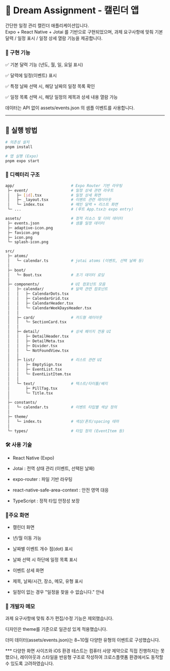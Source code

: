 # 📅 Dream Assignment - 캘린더 앱

간단한 일정 관리 캘린더 애플리케이션입니다.  
Expo + React Native + Jotai 를 기반으로 구현되었으며, 과제 요구사항에 맞춰 기본 달력 / 일정 표시 / 일정 상세 열람 기능을 제공합니다.

### 📌 구현 기능

✅ 기본 달력 기능 (년도, 월, 일, 요일 표시)

✅ 달력에 일정(이벤트) 표시

✅ 특정 날짜 선택 시, 해당 날짜의 일정 목록 확인

✅ 일정 목록 선택 시, 해당 일정의 제목과 상세 내용 열람 가능

데이터는 API 없이 assets/events.json 의 샘플 이벤트를 사용합니다.

---

## 🚀 실행 방법

```bash
# 의존성 설치
pnpm install

# 앱 실행 (Expo)
pnpm expo start
```

### 📂 디렉터리 구조

```bash
app/                         # Expo Router 기반 라우팅
 ├─ event/                   # 일정 상세 관련 라우트
 │   ├─ [id].tsx             # 일정 상세 화면
 │   ├─ _layout.tsx          # 이벤트 관련 레이아웃
 │   └─ index.tsx            # 메인 달력 + 리스트 화면
 └─ ...                      # (루트 App.tsx는 expo entry)

assets/                      # 정적 리소스 및 더미 데이터
 ├─ events.json              # 샘플 일정 데이터
 ├─ adaptive-icon.png
 ├─ favicon.png
 ├─ icon.png
 └─ splash-icon.png

src/
 ├─ atoms/
 │   └─ calendar.ts          # jotai atoms (이벤트, 선택 날짜 등)
 │
 ├─ boot/
 │   └─ Boot.tsx             # 초기 데이터 로딩
 │
 ├─ components/              # UI 컴포넌트 모음
 │   ├─ calendar/            # 달력 관련 컴포넌트
 │   │   ├─ CalendarDots.tsx
 │   │   ├─ CalendarGrid.tsx
 │   │   ├─ CalendarHeader.tsx
 │   │   └─ CalendarWeekDaysHeader.tsx
 │   │
 │   ├─ card/                # 카드형 레이아웃
 │   │   └─ SectionCard.tsx
 │   │
 │   ├─ detail/              # 상세 페이지 전용 UI
 │   │   ├─ DetailHeader.tsx
 │   │   ├─ DetailMeta.tsx
 │   │   ├─ Divider.tsx
 │   │   └─ NotFoundView.tsx
 │   │
 │   ├─ list/                # 리스트 관련 UI
 │   │   ├─ EmptySign.tsx
 │   │   ├─ EventList.tsx
 │   │   └─ EventListItem.tsx
 │   │
 │   └─ text/                # 텍스트/타이틀/배지
 │       ├─ PillTag.tsx
 │       └─ Title.tsx
 │
 ├─ constants/
 │   └─ calendar.ts          # 이벤트 타입별 색상 정의
 │
 ├─ theme/
 │   └─ index.ts             # 색상/폰트/spacing 테마
 │
 └─ types/                   # 타입 정의 (EventItem 등)
```

### 🛠 사용 기술

- React Native (Expo)

- Jotai : 전역 상태 관리 (이벤트, 선택된 날짜)

- expo-router : 파일 기반 라우팅

- react-native-safe-area-context : 안전 영역 대응

- TypeScript : 정적 타입 안정성 보장

### 🎨주요 화면

- 캘린더 화면

- 년/월 이동 가능

- 날짜별 이벤트 개수 점(dot) 표시

- 날짜 선택 시 하단에 일정 목록 표시

- 이벤트 상세 화면

- 제목, 날짜/시간, 장소, 메모, 유형 표시

- 일정이 없는 경우 "일정을 찾을 수 없습니다." 안내

### 👤 개발자 메모

과제 요구사항에 맞춰 추가 편집/수정 기능은 제외했습니다.

디자인은 theme를 기준으로 일관성 있게 적용했습니다.

더미 데이터(assets/events.json)는 8~10월 다양한 유형의 이벤트로 구성했습니다.

*** 다양한 화면 사이즈와 iOS 환경 테스트는 컴퓨터 사양 제약으로 직접 진행하지는 못했으나,
레이아웃과 스타일을 반응형 구조로 작성하여 크로스플랫폼 환경에서도 동작할 수 있도록 고려하였습니다.
